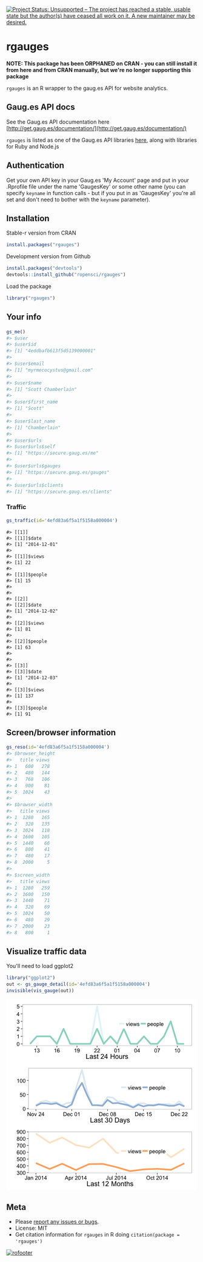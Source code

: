 [![Project Status: Unsupported – The project has reached a stable, usable state but the author(s) have ceased all work on it. A new maintainer may be desired.](http://www.repostatus.org/badges/latest/unsupported.svg)](http://www.repostatus.org/#unsupported)

rgauges
=======

__NOTE: This package has been ORPHANED on CRAN - you can still install it from here and from CRAN manually, but we're no longer supporting this package__

`rgauges` is an R wrapper to the gaug.es API for website analytics.

## Gaug.es API docs

See the Gaug.es API documentation here [http://get.gaug.es/documentation/](http://get.gaug.es/documentation/)

`rgauges` is listed as one of the Gaug.es API libraries [here](http://get.gaug.es/documentation/api/libraries/), along with libraries for Ruby and Node.js

## Authentication

Get your own API key in your Gaug.es 'My Account' page and put in your .Rprofile file under the name 'GaugesKey' or some other name (you can specify `keyname` in function calls - but if you put in as 'GaugesKey' you're all set and don't need to bother with the `keyname` parameter).

## Installation

Stable-r version from CRAN


```r
install.packages("rgauges")
```

Development version from Github


```r
install.packages("devtools")
devtools::install_github("ropensci/rgauges")
```

Load the package


```r
library("rgauges")
```

## Your info


```r
gs_me()
#> $user
#> $user$id
#> [1] "4eddbafb613f5d5139000001"
#> 
#> $user$email
#> [1] "myrmecocystus@gmail.com"
#> 
#> $user$name
#> [1] "Scott Chamberlain"
#> 
#> $user$first_name
#> [1] "Scott"
#> 
#> $user$last_name
#> [1] "Chamberlain"
#> 
#> $user$urls
#> $user$urls$self
#> [1] "https://secure.gaug.es/me"
#> 
#> $user$urls$gauges
#> [1] "https://secure.gaug.es/gauges"
#> 
#> $user$urls$clients
#> [1] "https://secure.gaug.es/clients"
```

### Traffic


```r
gs_traffic(id='4efd83a6f5a1f5158a000004')
```


```
#> [[1]]
#> [[1]]$date
#> [1] "2014-12-01"
#> 
#> [[1]]$views
#> [1] 22
#> 
#> [[1]]$people
#> [1] 15
#> 
#> 
#> [[2]]
#> [[2]]$date
#> [1] "2014-12-02"
#> 
#> [[2]]$views
#> [1] 81
#> 
#> [[2]]$people
#> [1] 63
#> 
#> 
#> [[3]]
#> [[3]]$date
#> [1] "2014-12-03"
#> 
#> [[3]]$views
#> [1] 137
#> 
#> [[3]]$people
#> [1] 91
```

## Screen/browser information


```r
gs_reso(id='4efd83a6f5a1f5158a000004')
#> $browser_height
#>   title views
#> 1   600   278
#> 2   480   144
#> 3   768   106
#> 4   900    81
#> 5  1024    43
#> 
#> $browser_width
#>   title views
#> 1  1280   165
#> 2   320   135
#> 3  1024   118
#> 4  1600   105
#> 5  1440    66
#> 6   800    41
#> 7   480    17
#> 8  2000     5
#> 
#> $screen_width
#>   title views
#> 1  1280   259
#> 2  1600   150
#> 3  1440    71
#> 4   320    69
#> 5  1024    50
#> 6   480    29
#> 7  2000    23
#> 8   800     1
```

## Visualize traffic data

You'll need to load ggplot2


```r
library("ggplot2")
out <- gs_gauge_detail(id='4efd83a6f5a1f5158a000004')
invisible(vis_gauge(out))
```

![plot of chunk unnamed-chunk-9](inst/assets/unnamed-chunk-9-1.png) 

## Meta

* Please [report any issues or bugs](https://github.com/ropensci/rgauges/issues).
* License: MIT
* Get citation information for `rgauges` in R doing `citation(package = 'rgauges')`

[![rofooter](http://ropensci.org/public_images/github_footer.png)](http://ropensci.org)
